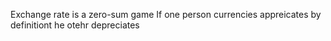 ---
---

Exchange rate is a zero-sum game
If one person currencies appreicates by definitiont he otehr depreciates
